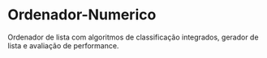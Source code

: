 # Ordenador-Numerico
Ordenador de lista com algoritmos de classificação integrados, gerador de lista e avaliação de performance.
